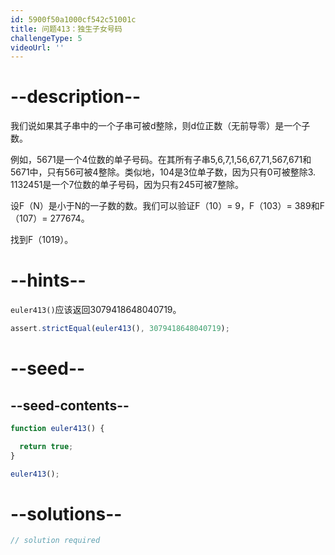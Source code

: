 ```yaml
---
id: 5900f50a1000cf542c51001c
title: 问题413：独生子女号码
challengeType: 5
videoUrl: ''
---
```


# --description--

我们说如果其子串中的一个子串可被d整除，则d位正数（无前导零）是一个子数。

例如，5671是一个4位数的单子号码。在其所有子串5,6,7,1,56,67,71,567,671和5671中，只有56可被4整除。类似地，104是3位单子数，因为只有0可被整除3. 1132451是一个7位数的单子号码，因为只有245可被7整除。

设F（N）是小于N的一子数的数。我们可以验证F（10）= 9，F（103）= 389和F（107）= 277674。

找到F（1019）。

# --hints--

`euler413()`应该返回3079418648040719。

```js
assert.strictEqual(euler413(), 3079418648040719);
```

# --seed--

## --seed-contents--

```js
function euler413() {

  return true;
}

euler413();
```

# --solutions--

```js
// solution required
```

